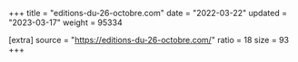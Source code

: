 +++
title = "editions-du-26-octobre.com"
date = "2022-03-22"
updated = "2023-03-17"
weight = 95334

[extra]
source = "https://editions-du-26-octobre.com/"
ratio = 18
size = 93
+++
